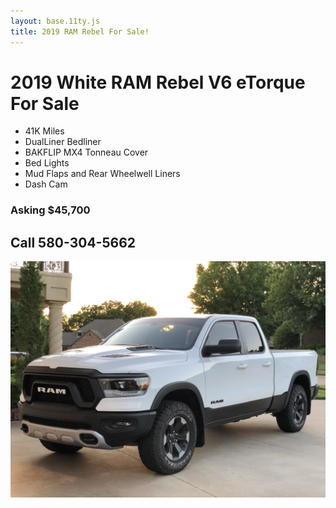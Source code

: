 ```yaml
---
layout: base.11ty.js
title: 2019 RAM Rebel For Sale!
---
```


# 2019 White RAM Rebel V6 eTorque For Sale

- 41K Miles
- DualLiner Bedliner
- BAKFLIP MX4 Tonneau Cover
- Bed Lights
- Mud Flaps and Rear Wheelwell Liners
- Dash Cam

### Asking $45,700

## Call 580-304-5662

![White 2019 RAM Rebel](/src/ramfront1.jpeg "2019 White RAM Rebel")
